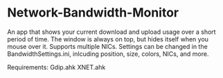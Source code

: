 # Network-Bandwidth-Monitor
An app that shows your current download and upload usage over a short period of time. The window is always on top, but hides itself when you mouse over it. Supports multiple NICs. 
Settings can be changed in the BandwidthSettings.ini, inlcuding position, size, colors, NICs, and more. 

Requirements:
Gdip.ahk
XNET.ahk
